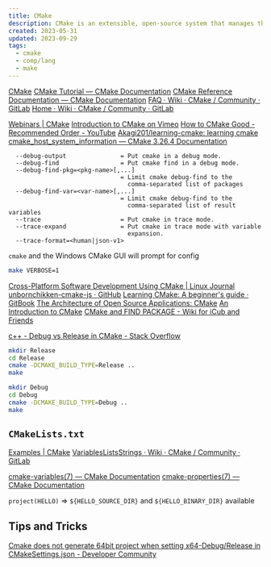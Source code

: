 ```yaml
---
title: CMake
description: CMake is an extensible, open-source system that manages the build process in an operating system and in a compiler-independent manner.
created: 2023-05-31
updated: 2023-09-29
tags:
  - cmake
  - comp/lang
  - make
---
```


[CMake](http://www.cmake.org/)
[CMake Tutorial — CMake Documentation](https://cmake.org/cmake/help/latest/guide/tutorial/index.html)
[CMake Reference Documentation — CMake Documentation](https://cmake.org/cmake/help/latest/)
[FAQ · Wiki · CMake / Community · GitLab](https://gitlab.kitware.com/cmake/community/-/wikis/FAQ)
[Home · Wiki · CMake / Community · GitLab](https://gitlab.kitware.com/cmake/community/-/wikis/home)

[Webinars | CMake](https://cmake.org/webinars/)
[Introduction to CMake on Vimeo](https://vimeo.com/32212195)
[How to CMake Good - Recommended Order - YouTube](https://www.youtube.com/playlist?list=PLK6MXr8gasrGmIiSuVQXpfFuE1uPT615s)
[Akagi201/learning-cmake: learning cmake](https://github.com/Akagi201/learning-cmake)
[cmake_host_system_information — CMake 3.26.4 Documentation](https://cmake.org/cmake/help/latest/command/cmake_host_system_information.html)

```
  --debug-output               = Put cmake in a debug mode.
  --debug-find                 = Put cmake find in a debug mode.
  --debug-find-pkg=<pkg-name>[,...]
                               = Limit cmake debug-find to the
                                 comma-separated list of packages
  --debug-find-var=<var-name>[,...]
                               = Limit cmake debug-find to the
                                 comma-separated list of result variables
  --trace                      = Put cmake in trace mode.
  --trace-expand               = Put cmake in trace mode with variable
                                 expansion.
  --trace-format=<human|json-v1>
```

`cmake` and the Windows CMake GUI will prompt for config

```sh
make VERBOSE=1
```

[Cross-Platform Software Development Using CMake | Linux Journal](https://www.linuxjournal.com/article/6700)
[unbornchikken-cmake-js · GitHub](https://github.com/unbornchikken/cmake-js)
[Learning CMake: A beginner's guide · GitBook](https://www.gitbook.com/book/tuannguyen68/learning-cmake-a-beginner-s-guide/details)
[The Architecture of Open Source Applications: CMake](http://aosabook.org/en/cmake.html)
[An Introduction to CMake](https://www.slideshare.net/ICSinc/an-introduction-to-cmake)
[CMake and FIND PACKAGE - Wiki for iCub and Friends](http://wiki.icub.org/wiki/CMake_and_FIND_PACKAGE)

[c++ - Debug vs Release in CMake - Stack Overflow](https://stackoverflow.com/questions/7724569/debug-vs-release-in-cmake)

```sh
mkdir Release
cd Release
cmake -DCMAKE_BUILD_TYPE=Release ..
make

mkdir Debug
cd Debug
cmake -DCMAKE_BUILD_TYPE=Debug ..
make
```

## `CMakeLists.txt`

[Examples | CMake](https://cmake.org/examples)
[VariablesListsStrings · Wiki · CMake / Community · GitLab](https://gitlab.kitware.com/cmake/community/-/wikis/doc/cmake/VariablesListsStrings)

[cmake-variables(7) — CMake Documentation](https://cmake.org/cmake/help/latest/manual/cmake-variables.7.html)
[cmake-properties(7) — CMake Documentation](https://cmake.org/cmake/help/latest/manual/cmake-properties.7.html)

`project(HELLO)` => `${HELLO_SOURCE_DIR}` and `${HELLO_BINARY_DIR}` available

## Tips and Tricks

[Cmake does not generate 64bit project when setting x64-Debug/Release in CMakeSettings.json - Developer Community](https://developercommunity.visualstudio.com/t/cmake-does-not-generate-64bit-project-when-setting/297750)
